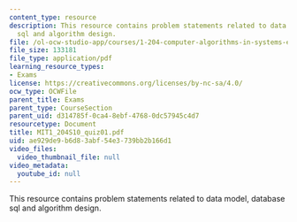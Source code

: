 ```yaml
---
content_type: resource
description: This resource contains problem statements related to data model, database
  sql and algorithm design.
file: /ol-ocw-studio-app/courses/1-204-computer-algorithms-in-systems-engineering-spring-2010/ae929de9b6d83abf54e3739bb2b166d1_MIT1_204S10_quiz01.pdf
file_size: 133181
file_type: application/pdf
learning_resource_types:
- Exams
license: https://creativecommons.org/licenses/by-nc-sa/4.0/
ocw_type: OCWFile
parent_title: Exams
parent_type: CourseSection
parent_uid: d314785f-0ca4-8ebf-4768-0dc57945c4d7
resourcetype: Document
title: MIT1_204S10_quiz01.pdf
uid: ae929de9-b6d8-3abf-54e3-739bb2b166d1
video_files:
  video_thumbnail_file: null
video_metadata:
  youtube_id: null
---
```

This resource contains problem statements related to data model, database sql and algorithm design.
